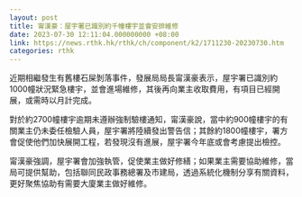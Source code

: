 ```yaml
---
layout: post
title: 甯漢豪：屋宇署已識別約千幢樓宇並會安排維修
date: 2023-07-30 12:11:04.000000000 +08:00
link: https://news.rthk.hk/rthk/ch/component/k2/1711230-20230730.htm
categories: rthk
---
```


近期相繼發生有舊樓石屎剝落事件，發展局局長甯漢豪表示，屋宇署已識別約1000幢狀況緊急樓宇，並會進場維修，其後再向業主收取費用，有項目已經開展，或需時以月計完成。

對於約2700幢樓宇逾期未遵辦強制驗樓通知，甯漢豪說，當中約900幢樓宇的有關業主仍未委任檢驗人員，屋宇署將陸續發出警告信；其餘約1800幢樓宇，署方會促使他們加快展開工程，若發現沒有進展，屋宇署今年底或會考慮提出檢控。

甯漢豪強調，屋宇署會加強執管，促使業主做好修繕；如果業主需要協助維修，當局可提供幫助，包括聯同民政事務總署及市建局，透過系統化機制分享有關資料，更好聚焦協助有需要大廈業主做好維修。
